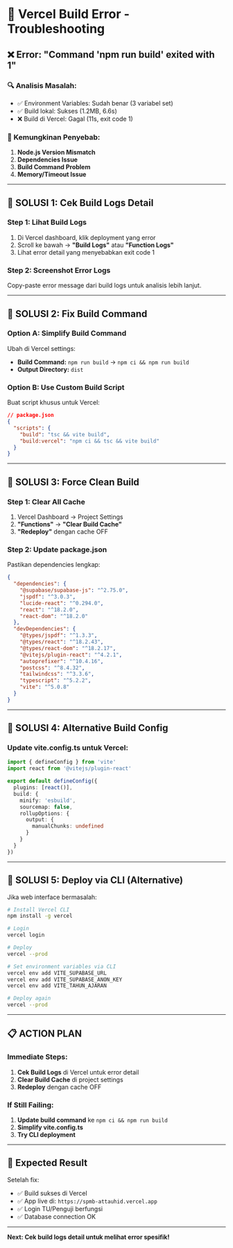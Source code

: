 # 🔧 Vercel Build Error - Troubleshooting

## ❌ Error: "Command 'npm run build' exited with 1"

### 🔍 Analisis Masalah:
- ✅ Environment Variables: Sudah benar (3 variabel set)
- ✅ Build lokal: Sukses (1.2MB, 6.6s)
- ❌ Build di Vercel: Gagal (11s, exit code 1)

### 🎯 Kemungkinan Penyebab:

1. **Node.js Version Mismatch**
2. **Dependencies Issue**
3. **Build Command Problem**
4. **Memory/Timeout Issue**

---

## 🚀 SOLUSI 1: Cek Build Logs Detail

### Step 1: Lihat Build Logs
1. Di Vercel dashboard, klik deployment yang error
2. Scroll ke bawah → **"Build Logs"** atau **"Function Logs"**
3. Lihat error detail yang menyebabkan exit code 1

### Step 2: Screenshot Error Logs
Copy-paste error message dari build logs untuk analisis lebih lanjut.

---

## 🚀 SOLUSI 2: Fix Build Command

### Option A: Simplify Build Command
Ubah di Vercel settings:
- **Build Command:** `npm run build` → `npm ci && npm run build`
- **Output Directory:** `dist`

### Option B: Use Custom Build Script
Buat script khusus untuk Vercel:

```json
// package.json
{
  "scripts": {
    "build": "tsc && vite build",
    "build:vercel": "npm ci && tsc && vite build"
  }
}
```

---

## 🚀 SOLUSI 3: Force Clean Build

### Step 1: Clear All Cache
1. Vercel Dashboard → Project Settings
2. **"Functions"** → **"Clear Build Cache"**
3. **"Redeploy"** dengan cache OFF

### Step 2: Update package.json
Pastikan dependencies lengkap:

```json
{
  "dependencies": {
    "@supabase/supabase-js": "^2.75.0",
    "jspdf": "^3.0.3",
    "lucide-react": "^0.294.0",
    "react": "^18.2.0",
    "react-dom": "^18.2.0"
  },
  "devDependencies": {
    "@types/jspdf": "^1.3.3",
    "@types/react": "^18.2.43",
    "@types/react-dom": "^18.2.17",
    "@vitejs/plugin-react": "^4.2.1",
    "autoprefixer": "^10.4.16",
    "postcss": "^8.4.32",
    "tailwindcss": "^3.3.6",
    "typescript": "^5.2.2",
    "vite": "^5.0.8"
  }
}
```

---

## 🚀 SOLUSI 4: Alternative Build Config

### Update vite.config.ts untuk Vercel:

```typescript
import { defineConfig } from 'vite'
import react from '@vitejs/plugin-react'

export default defineConfig({
  plugins: [react()],
  build: {
    minify: 'esbuild',
    sourcemap: false,
    rollupOptions: {
      output: {
        manualChunks: undefined
      }
    }
  }
})
```

---

## 🚀 SOLUSI 5: Deploy via CLI (Alternative)

Jika web interface bermasalah:

```bash
# Install Vercel CLI
npm install -g vercel

# Login
vercel login

# Deploy
vercel --prod

# Set environment variables via CLI
vercel env add VITE_SUPABASE_URL
vercel env add VITE_SUPABASE_ANON_KEY  
vercel env add VITE_TAHUN_AJARAN

# Deploy again
vercel --prod
```

---

## 📋 ACTION PLAN

### Immediate Steps:
1. **Cek Build Logs** di Vercel untuk error detail
2. **Clear Build Cache** di project settings
3. **Redeploy** dengan cache OFF

### If Still Failing:
1. **Update build command** ke `npm ci && npm run build`
2. **Simplify vite.config.ts**
3. **Try CLI deployment**

---

## 🎯 Expected Result

Setelah fix:
- ✅ Build sukses di Vercel
- ✅ App live di: `https://spmb-attauhid.vercel.app`
- ✅ Login TU/Penguji berfungsi
- ✅ Database connection OK

---

**Next: Cek build logs detail untuk melihat error spesifik!**
